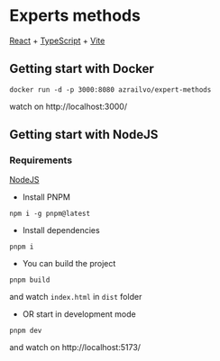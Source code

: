 # Experts methods

[React](https://react.dev/) + [TypeScript](https://www.typescriptlang.org/) + [Vite](https://vitejs.dev/)

## Getting start with Docker

```shell
docker run -d -p 3000:8080 azrailvo/expert-methods
```
watch on http://localhost:3000/

## Getting start with NodeJS

### Requirements

[NodeJS](https://nodejs.org)

- Install PNPM
```shell
npm i -g pnpm@latest
```
- Install dependencies
```shell
pnpm i
```
- You can build the project
```shell
pnpm build
```
and watch ``index.html`` in ``dist`` folder
- OR start in development mode
```shell
pnpm dev
```
and watch on http://localhost:5173/

